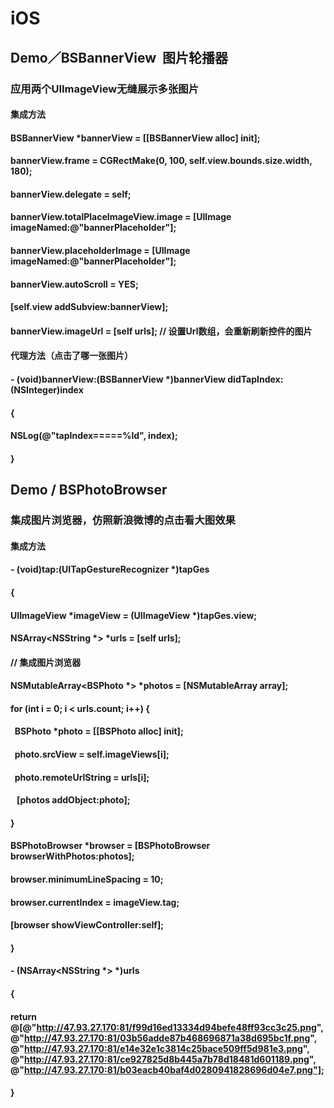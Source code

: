# iOS
## Demo／BSBannerView  图片轮播器
### 应用两个UIImageView无缝展示多张图片
#### 集成方法 
#### BSBannerView *bannerView = [[BSBannerView alloc] init];
#### bannerView.frame = CGRectMake(0, 100, self.view.bounds.size.width, 180);
#### bannerView.delegate = self;
#### bannerView.totalPlaceImageView.image = [UIImage imageNamed:@"bannerPlaceholder"];
#### bannerView.placeholderImage = [UIImage imageNamed:@"bannerPlaceholder"];
#### bannerView.autoScroll = YES; 
#### [self.view addSubview:bannerView];
#### bannerView.imageUrl = [self urls]; // 设置Url数组，会重新刷新控件的图片

#### 代理方法（点击了哪一张图片）
#### - (void)bannerView:(BSBannerView *)bannerView didTapIndex:(NSInteger)index
#### {
####    NSLog(@"tapIndex=====%ld", index);
#### }


## Demo / BSPhotoBrowser
### 集成图片浏览器，仿照新浪微博的点击看大图效果
#### 集成方法
#### - (void)tap:(UITapGestureRecognizer *)tapGes
#### {
#### UIImageView *imageView = (UIImageView *)tapGes.view;
#### NSArray<NSString *> *urls = [self urls];  
#### // 集成图片浏览器
#### NSMutableArray<BSPhoto *> *photos = [NSMutableArray array];
#### for (int i = 0; i < urls.count; i++) {
####    BSPhoto *photo = [[BSPhoto alloc] init];
####    photo.srcView = self.imageViews[i];
####    photo.remoteUrlString = urls[i];
####    [photos addObject:photo];
#### }
#### BSPhotoBrowser *browser = [BSPhotoBrowser browserWithPhotos:photos];
#### browser.minimumLineSpacing = 10;
#### browser.currentIndex = imageView.tag;
#### [browser showViewController:self];
#### }
#### - (NSArray<NSString *> *)urls
#### {
#### return @[@"http://47.93.27.170:81/f99d16ed13334d94befe48ff93cc3c25.png", @"http://47.93.27.170:81/03b56adde87b468696871a38d695bc1f.png", @"http://47.93.27.170:81/e14e32e1c3814c25bace509ff5d981e3.png", @"http://47.93.27.170:81/ce927825d8b445a7b78d18481d601189.png", @"http://47.93.27.170:81/b03eacb40baf4d0280941828696d04e7.png"];
#### }

